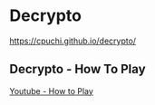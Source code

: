 # Decrypto

https://cpuchi.github.io/decrypto/

## Decrypto - How To Play

[Youtube - How to Play](https://www.youtube.com/watch?v=2DBg7Z2-pQ4)
